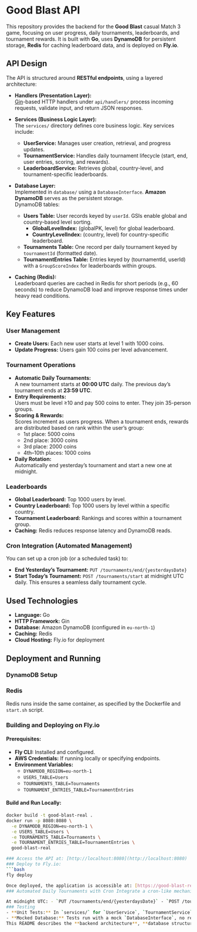 # Good Blast API

This repository provides the backend for the **Good Blast** casual Match 3 game, focusing on user progress, daily tournaments, leaderboards, and tournament rewards. It is built with **Go**, uses **DynamoDB**  for persistent storage, **Redis** for caching leaderboard data, and is deployed on **Fly.io**.

## API Design

The API is structured around **RESTful endpoints**, using a layered architecture:

- **Handlers (Presentation Layer):**  
  [Gin](https://github.com/gin-gonic/gin)-based HTTP handlers under `api/handlers/` process incoming requests, validate input, and return JSON responses.
  
- **Services (Business Logic Layer):**  
  The `services/` directory defines core business logic. Key services include:  
  - **UserService:** Manages user creation, retrieval, and progress updates.  
  - **TournamentService:** Handles daily tournament lifecycle (start, end, user entries, scoring, and rewards).  
  - **LeaderboardService:** Retrieves global, country-level, and tournament-specific leaderboards.
  
- **Database Layer:**  
  Implemented in `database/` using a `DatabaseInterface`. **Amazon DynamoDB** serves as the persistent storage.  
  DynamoDB tables:
  - **Users Table:** User records keyed by `userId`. GSIs enable global and country-based level sorting.  
    - **GlobalLevelIndex:** (globalPK, level) for global leaderboard.  
    - **CountryLevelIndex:** (country, level) for country-specific leaderboard.
  - **Tournaments Table:** One record per daily tournament keyed by `tournamentId` (formatted date).
  - **TournamentEntries Table:** Entries keyed by (tournamentId, userId) with a `GroupScoreIndex` for leaderboards within groups.

- **Caching (Redis):**  
  Leaderboard queries are cached in Redis for short periods (e.g., 60 seconds) to reduce DynamoDB load and improve response times under heavy read conditions.

## Key Features

### User Management
- **Create Users:** Each new user starts at level 1 with 1000 coins.  
- **Update Progress:** Users gain 100 coins per level advancement.

### Tournament Operations
- **Automatic Daily Tournaments:**  
  A new tournament starts at **00:00 UTC** daily. The previous day’s tournament ends at **23:59 UTC**.
- **Entry Requirements:**  
  Users must be level ≥10 and pay 500 coins to enter. They join 35-person groups.
- **Scoring & Rewards:**  
  Scores increment as users progress. When a tournament ends, rewards are distributed based on rank within the user’s group:
  - 1st place: 5000 coins
  - 2nd place: 3000 coins
  - 3rd place: 2000 coins
  - 4th–10th places: 1000 coins
- **Daily Rotation:**  
  Automatically end yesterday’s tournament and start a new one at midnight.

### Leaderboards
- **Global Leaderboard:** Top 1000 users by level.  
- **Country Leaderboard:** Top 1000 users by level within a specific country.  
- **Tournament Leaderboard:** Rankings and scores within a tournament group.  
- **Caching:** Redis reduces response latency and DynamoDB reads.

### Cron Integration (Automated Management)
You can set up a cron job (or a scheduled task) to:
- **End Yesterday’s Tournament:** `PUT /tournaments/end/{yesterdaysDate}`
- **Start Today’s Tournament:** `POST /tournaments/start`
at midnight UTC daily. This ensures a seamless daily tournament cycle.

## Used Technologies
- **Language:** Go  
- **HTTP Framework:** Gin  
- **Database:** Amazon DynamoDB (configured in `eu-north-1`)  
- **Caching:** Redis  
- **Cloud Hosting:** Fly.io for deployment

## Deployment and Running

### DynamoDB Setup

### Redis
Redis runs inside the same container, as specified by the Dockerfile and `start.sh` script.

### Building and Deploying on Fly.io

#### Prerequisites:
- **Fly CLI:** Installed and configured.
- **AWS Credentials:** If running locally or specifying endpoints.
- **Environment Variables:**
  - `DYNAMODB_REGION=eu-north-1`
  - `USERS_TABLE=Users`
  - `TOURNAMENTS_TABLE=Tournaments`
  - `TOURNAMENT_ENTRIES_TABLE=TournamentEntries`
  
#### Build and Run Locally:
```bash
docker build -t good-blast-real .
docker run -p 8080:8080 \
  -e DYNAMODB_REGION=eu-north-1 \
  -e USERS_TABLE=Users \
  -e TOURNAMENTS_TABLE=Tournaments \
  -e TOURNAMENT_ENTRIES_TABLE=TournamentEntries \
  good-blast-real

### Access the API at: [http://localhost:8080](http://localhost:8080) 
### Deploy to Fly.io: 
```bash 
fly deploy 

Once deployed, the application is accessible at: [https://good-blast-real.fly.dev/](https://good-blast-real.fly.dev/) 
### Automated Daily Tournaments with Cron Integrate a cron-like mechanism on Fly.io or use external services. 

At midnight UTC: - `PUT /tournaments/end/{yesterdaysDate}` - `POST /tournaments/start` 
### Testing 
- **Unit Tests:** In `services/` for `UserService`, `TournamentService`, and `LeaderboardService. 
- **Mocked Database:** Tests run with a mock `DatabaseInterface`, no real DynamoDB calls needed. Run Tests: ```bash go test ./... ``` 
This README describes the **backend architecture**, **database structure**, **caching**, and **deployment** process. `


